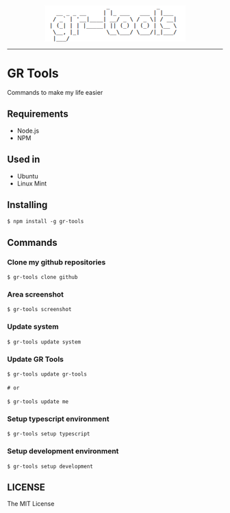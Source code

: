 <p align="center">
  <img src="./assets/logo.png" />
</p>

---

# GR Tools

Commands to make my life easier

## Requirements

* Node.js
* NPM

## Used in

* Ubuntu
* Linux Mint

## Installing

```
$ npm install -g gr-tools
```

## Commands

### Clone my github repositories

```
$ gr-tools clone github
```

### Area screenshot

```
$ gr-tools screenshot
```

### Update system

```
$ gr-tools update system
```

### Update GR Tools

```
$ gr-tools update gr-tools

# or

$ gr-tools update me
```

### Setup typescript environment

```
$ gr-tools setup typescript
```

### Setup development environment

```
$ gr-tools setup development
```

## LICENSE

The MIT License
